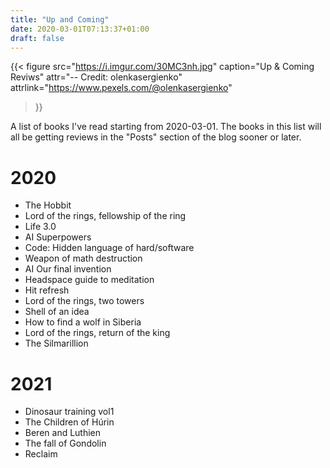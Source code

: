 ```yaml
---
title: "Up and Coming"
date: 2020-03-01T07:13:37+01:00
draft: false
---
```

{{< figure
  src="https://i.imgur.com/30MC3nh.jpg"
  caption="Up & Coming Reviws"
  attr="-- Credit: olenkasergienko"
  attrlink="https://www.pexels.com/@olenkasergienko"
  >}}

A list of books I've read starting from 2020-03-01. The books in this list will all be getting reviews in the "Posts" section of the blog sooner or later.
# 2020
* The Hobbit
* Lord of the rings, fellowship of the ring
* Life 3.0
* AI Superpowers
* Code: Hidden language of hard/software
* Weapon of math destruction
* AI Our final invention
* Headspace guide to meditation
* Hit refresh
* Lord of the rings, two towers
* Shell of an idea
* How to find a wolf in Siberia
* Lord of the rings, return of the king
* The Silmarillion
# 2021
* Dinosaur training vol1
* The Children of Húrin
* Beren and Luthien
* The fall of Gondolin
* Reclaim